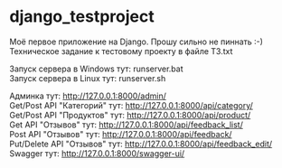 # django_testproject
Моё первое приложение на Django. Прошу сильно не пиннать :-)  
Техническое задание к тестовому проекту в файле ТЗ.txt  

Запуск сервера в Windows тут: runserver.bat  
Запуск сервера в Linux тут: runserver.sh  

Админка тут: http://127.0.0.1:8000/admin/  
Get/Post API "Категорий" тут: http://127.0.0.1:8000/api/category/  
Get/Post API "Продуктов" тут: http://127.0.0.1:8000/api/product/  
Get API "Отзывов" тут: http://127.0.0.1:8000/api/feedback_list/  
Post API "Отзывов" тут: http://127.0.0.1:8000/api/feedback/  
Put/Delete API "Отзывов" тут: http://127.0.0.1:8000/api/feedback_edit/  
Swagger тут: http://127.0.0.1:8000/swagger-ui/  
